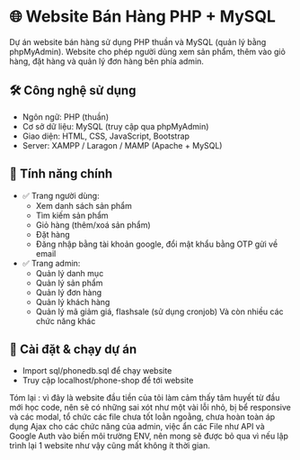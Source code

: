 # 🌐 Website Bán Hàng PHP + MySQL

Dự án website bán hàng sử dụng PHP thuần và MySQL (quản lý bằng phpMyAdmin). Website cho phép người dùng xem sản phẩm, thêm vào giỏ hàng, đặt hàng và quản lý đơn hàng bên phía admin.

## 🛠️ Công nghệ sử dụng

- Ngôn ngữ: PHP (thuần)
- Cơ sở dữ liệu: MySQL (truy cập qua phpMyAdmin)
- Giao diện: HTML, CSS, JavaScript, Bootstrap
- Server: XAMPP / Laragon / MAMP (Apache + MySQL)

## 🧩 Tính năng chính

- ✅ Trang người dùng:
  - Xem danh sách sản phẩm
  - Tìm kiếm sản phẩm
  - Giỏ hàng (thêm/xoá sản phẩm)
  - Đặt hàng
  - Đăng nhập bằng tài khoản google, đổi mật khẩu bằng OTP gửi về email
- ✅ Trang admin:
  - Quản lý danh mục
  - Quản lý sản phẩm
  - Quản lý đơn hàng
  - Quản lý khách hàng
  - Quản lý mã giảm giá, flashsale (sử dụng cronjob)
Và còn nhiều các chức năng khác

## 💾 Cài đặt & chạy dự án

- Import sql/phonedb.sql để chạy website
- Truy cập localhost/phone-shop để tới website

Tóm lại : vì đây là website đầu tiền của tôi làm cảm thấy tâm huyết từ đầu mới học code, nên sẽ có những sai xót như một vài lỗi nhỏ, bị bể responsive và các modal, tổ chức các file chưa tốt loằn ngoằng, chưa hoàn toàn 
áp dụng Ajax cho các chức năng của admin, việc ẩn các File như API và Google Auth vào biến môi trường ENV, nên mong sẽ được bỏ qua vì nếu lập trình lại 1 website như vậy cũng mất không ít thời gian.


